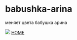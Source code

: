 # babushka-arina
<html>
<body>
  <p>меняет цвета бабушка арина</p>
  <img src="https://encrypted-tbn0.gstatic.com/images?q=tbn:ANd9GcT7OE-MTMXAYGDIUAkBuKvGYXESCEYJBdBV4A&usqp=CAU">
  <a href="https://mxmknn.github.io/228228228228228/">HOME</a>
</body>
</html>

